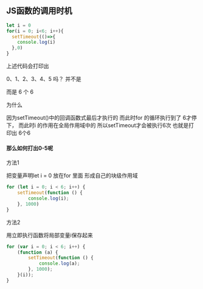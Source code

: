 ## JS函数的调用时机

```javascript
let i = 0
for(i = 0; i<6; i++){
  setTimeout(()=>{
    console.log(i)
  },0)
}
```

上述代码会打印出

 0、1、2、3、4、5 吗？ 并不是

而是 6 个 6

为什么

因为setTimeout()中的回调函数式最后才执行的 而此时for 的循环执行到了 6才停下， 而此时i 的作用在全局作用域中的 所以setTimeout才会被执行6次 也就是打印出 6个6

#### 那么如何打出0-5呢

方法1

把变量声明let i = 0 放在for 里面 形成自己的块级作用域



```javascript
for (let i = 0; i < 6; i++) {
    setTimeout(function () {
        console.log(i);
    }, 1000)
}

```



方法2

用立即执行函数将局部变量i保存起来

```javascript
for (var i = 0; i < 6; i++) {
	(function (a) {
		setTimeout(function () {
        	console.log(a);
    	}, 1000);
	}(i));  
}
```
